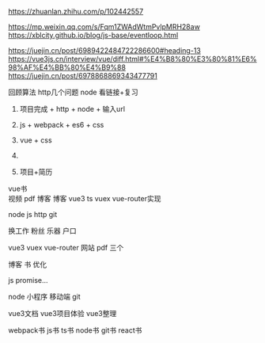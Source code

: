 

https://zhuanlan.zhihu.com/p/102442557

https://mp.weixin.qq.com/s/Fqm1ZWAdWtmPvlpMRH28aw
https://xblcity.github.io/blog/js-base/eventloop.html

https://juejin.cn/post/6989422484722286600#heading-13
https://vue3js.cn/interview/vue/diff.html#%E4%B8%80%E3%80%81%E6%98%AF%E4%BB%80%E4%B9%88
https://juejin.cn/post/6978868869343477791



回顾算法
http几个问题
node
看链接+复习


1. 项目完成 + http + node + 输入url
2. js + webpack + es6 + css

3. vue + css
4. 
5. 项目+简历



vue书  
视频 pdf 
博客
博客 vue3 ts vuex vue-router实现

node
js
http
git


换工作 粉丝
乐器 户口 



vue3
vuex
vue-router
网站
pdf 三个




博客
书
优化


js
promise...


node
小程序
移动端
git


vue3文档
vue3项目体验
vue3整理

webpack书
js书
ts书
node书
git书
react书
